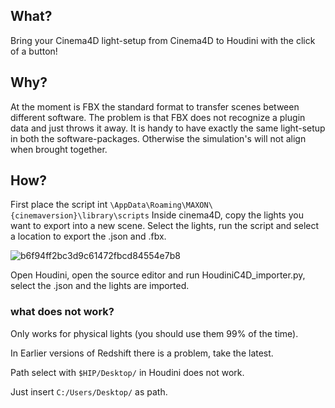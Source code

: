 ## What?

Bring your Cinema4D light-setup from Cinema4D to Houdini with the click of a button!
## Why?

At the moment is FBX the standard format to transfer scenes between different software. The problem is that FBX does not recognize a plugin data and just throws it away.
It is handy to have exactly the same light-setup in both the software-packages.
Otherwise the simulation's will not align  when brought together.
## How?

First place the script int `\AppData\Roaming\MAXON\{cinemaversion}\library\scripts`
Inside cinema4D, copy the lights you want to export into a new scene.
Select the lights, run the script and select a location to export the .json and .fbx.

![b6f94ff2bc3d9c61472fbcd84554e7b8](https://user-images.githubusercontent.com/44348300/49300374-59aad200-f4c2-11e8-99bd-6692a7d9fedb.png)

Open Houdini, open the source editor and run HoudiniC4D_importer.py, select the .json and the lights are imported.


### what does not work?

Only works for physical lights (you should use them 99% of the time).

In Earlier versions of Redshift there is a problem, take the latest.

Path select with ``$HIP/Desktop/`` in Houdini does not work.

Just insert ``C:/Users/Desktop/`` as path.
